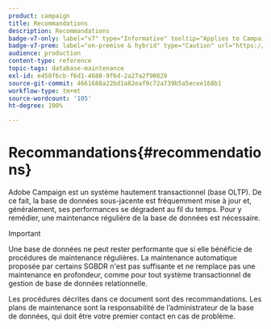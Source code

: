 ```yaml
---
product: campaign
title: Recommandations
description: Recommandations
badge-v7-only: label="v7" type="Informative" tooltip="Applies to Campaign Classic v7 only"
badge-v7-prem: label="on-premise & hybrid" type="Caution" url="https://experienceleague.adobe.com/docs/campaign-classic/using/installing-campaign-classic/architecture-and-hosting-models/hosting-models-lp/hosting-models.html" tooltip="Applies to on-premise and hybrid deployments only"
audience: production
content-type: reference
topic-tags: database-maintenance
exl-id: e458f6cb-f6d1-4688-9f6d-2a27a2f90829
source-git-commit: 4661688a22bd1a82eaf9c72a739b5a5ecee168b1
workflow-type: tm+mt
source-wordcount: '105'
ht-degree: 100%

---
```


# Recommandations{#recommendations}



Adobe Campaign est un système hautement transactionnel (base OLTP). De ce fait, la base de données sous-jacente est fréquemment mise à jour et, généralement, ses performances se dégradent au fil du temps. Pour y remédier, une maintenance régulière de la base de données est nécessaire.

>[!IMPORTANT]
>
>Une base de données ne peut rester performante que si elle bénéficie de procédures de maintenance régulières. La maintenance automatique proposée par certains SGBDR n&#39;est pas suffisante et ne remplace pas une maintenance en profondeur, comme pour tout système transactionnel de gestion de base de données relationnelle.
>  
>Les procédures décrites dans ce document sont des recommandations. Les plans de maintenance sont la responsabilité de l’administrateur de la base de données, qui doit être votre premier contact en cas de problème.
